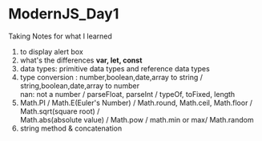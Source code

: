 # ModernJS_Day1
 Taking Notes for what I learned

001. to display alert box
002. what's the differences <strong>var, let, const</strong>
003. data types: primitive data types and reference data types 
004. type conversion : number,boolean,date,array to string / string,boolean,date,array to number<br>
     nan: not a number / parseFloat, parseInt / typeOf, toFixed, length 
005. Math.PI / Math.E(Euler's Number) / Math.round, Math.ceil, Math.floor / Math.sqrt(square root) / <br>
     Math.abs(absolute value) / Math.pow / math.min or max/ Math.random
006. string method & concatenation

 
